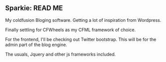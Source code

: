 ## Sparkie: READ ME

My coldfusion Bloging software. Getting a lot of inspiration from Wordpress.

Finally settling for CFWheels as my CFML framework of choice.

For the frontend, I'll be checking out Twitter bootstrap. This will be for the admin part of the blog engine.

The usuals, Jquery and other js frameworks included. 